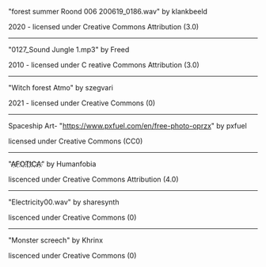 "forest summer Roond 006 200619_0186.wav" 
by klankbeeld

2020 - licensed under 
Creative Commons Attribution (3.0)

---

"0127_Sound Jungle 1.mp3"
by Freed

2010 - licensed under C
reative Commons Attribution (3.0)

---

"Witch forest Atmo"
by szegvari

2021 - licensed under
Creative Commons (0)

---

Spaceship Art- "https://www.pxfuel.com/en/free-photo-oprzx"
by pxfuel

licensed under 
Creative Commons (CC0)

---

"A҉F҉O҉T҉I҉C҉A҉"
by Humanfobia

liscenced under 
Creative Commons Attribution (4.0)

---

"Electricity00.wav"
by sharesynth

liscenced under 
Creative Commons (0)

---

"Monster screech"
by Khrinx

liscenced under
Creative Commons (0)
